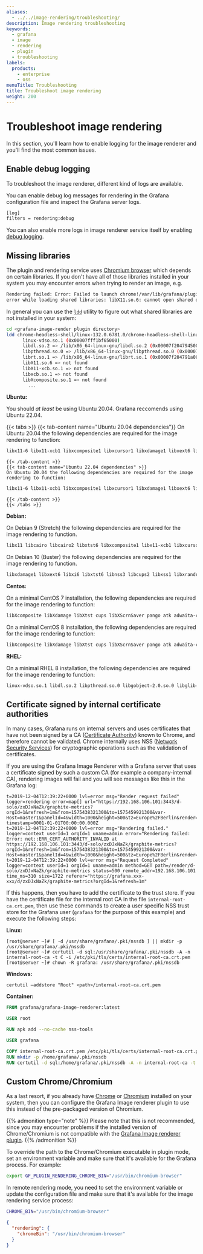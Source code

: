 ```yaml
---
aliases:
  - ../../image-rendering/troubleshooting/
description: Image rendering troubleshooting
keywords:
  - grafana
  - image
  - rendering
  - plugin
  - troubleshooting
labels:
  products:
    - enterprise
    - oss
menuTitle: Troubleshooting
title: Troubleshoot image rendering
weight: 200
---
```


# Troubleshoot image rendering

In this section, you'll learn how to enable logging for the image renderer and you'll find the most common issues.

## Enable debug logging

To troubleshoot the image renderer, different kind of logs are available.

You can enable debug log messages for rendering in the Grafana configuration file and inspect the Grafana server logs.

```bash
[log]
filters = rendering:debug
```

You can also enable more logs in image renderer service itself by enabling [debug logging](#enable-debug-logging).

## Missing libraries

The plugin and rendering service uses [Chromium browser](https://www.chromium.org/) which depends on certain libraries.
If you don't have all of those libraries installed in your system you may encounter errors when trying to render an image, e.g.

```bash
Rendering failed: Error: Failed to launch chrome!/var/lib/grafana/plugins/grafana-image-renderer/chrome-linux/chrome:
error while loading shared libraries: libX11.so.6: cannot open shared object file: No such file or directory\n\n\nTROUBLESHOOTING: https://github.com/GoogleChrome/puppeteer/blob/master/docs/troubleshooting.md
```

In general you can use the [`ldd`](<https://en.wikipedia.org/wiki/Ldd_(Unix)>) utility to figure out what shared libraries
are not installed in your system:

```bash
cd <grafana-image-render plugin directory>
ldd chrome-headless-shell/linux-132.0.6781.0/chrome-headless-shell-linux64/chrome-headless-shell
      linux-vdso.so.1 (0x00007fff1bf65000)
      libdl.so.2 => /lib/x86_64-linux-gnu/libdl.so.2 (0x00007f2047945000)
      libpthread.so.0 => /lib/x86_64-linux-gnu/libpthread.so.0 (0x00007f2047924000)
      librt.so.1 => /lib/x86_64-linux-gnu/librt.so.1 (0x00007f204791a000)
      libX11.so.6 => not found
      libX11-xcb.so.1 => not found
      libxcb.so.1 => not found
      libXcomposite.so.1 => not found
        ...
```

**Ubuntu:**

You should _at least_ be using Ubuntu 20.04. Grafana reccomends using Ubuntu 22.04.

{{< tabs >}}
{{< tab-content name="Ubuntu 20.04 dependencies"}}
On Ubuntu 20.04 the following dependencies are required for the image rendering to function:

```bash
libx11-6 libx11-xcb1 libxcomposite1 libxcursor1 libxdamage1 libxext6 libxfixes3 libxi6 libxrender1 libxtst6 libglib2.0-0 libnss3 libcups2  libdbus-1-3 libxss1 libxrandr2 libgtk-3-0 libasound2 libxcb-dri3-0 libgbm1 libxshmfence1
```

    {{< /tab-content >}}
    {{< tab-content name="Ubuntu 22.04 dependencies" >}}
    On Ubuntu 20.04 the following dependencies are required for the image rendering to function:

```bash
libx11-6 libx11-xcb1 libxcomposite1 libxcursor1 libxdamage1 libxext6 libxfixes3 libxi6 libxrender1 libxtst6 libglib2.0-0 libnss3 libcups2  libdbus-1-3 libxss1 libxrandr2 libgtk-3-0 libasound2 libxcb-dri3-0 libgbm1 libxshmfence1
```

    {{< /tab-content >}}
    {{< /tabs >}}

**Debian:**

On Debian 9 (Stretch) the following dependencies are required for the image rendering to function.

```bash
libx11 libcairo libcairo2 libxtst6 libxcomposite1 libx11-xcb1 libxcursor1 libxdamage1 libnss3 libcups libcups2 libxss libxss1 libxrandr2 libasound2 libatk1.0-0 libatk-bridge2.0-0 libpangocairo-1.0-0 libgtk-3-0 libgbm1 libxshmfence1
```

On Debian 10 (Buster) the following dependencies are required for the image rendering to function.

```bash
libxdamage1 libxext6 libxi6 libxtst6 libnss3 libcups2 libxss1 libxrandr2 libasound2 libatk1.0-0 libatk-bridge2.0-0 libpangocairo-1.0-0 libpango-1.0-0 libcairo2 libatspi2.0-0 libgtk3.0-cil libgdk3.0-cil libx11-xcb-dev libgbm1 libxshmfence1
```

**Centos:**

On a minimal CentOS 7 installation, the following dependencies are required for the image rendering to function:

```bash
libXcomposite libXdamage libXtst cups libXScrnSaver pango atk adwaita-cursor-theme adwaita-icon-theme at at-spi2-atk at-spi2-core cairo-gobject colord-libs dconf desktop-file-utils ed emacs-filesystem gdk-pixbuf2 glib-networking gnutls gsettings-desktop-schemas gtk-update-icon-cache gtk3 hicolor-icon-theme jasper-libs json-glib libappindicator-gtk3 libdbusmenu libdbusmenu-gtk3 libepoxy liberation-fonts liberation-narrow-fonts liberation-sans-fonts liberation-serif-fonts libgusb libindicator-gtk3 libmodman libproxy libsoup libwayland-cursor libwayland-egl libxkbcommon m4 mailx nettle patch psmisc redhat-lsb-core redhat-lsb-submod-security rest spax time trousers xdg-utils xkeyboard-config alsa-lib
```

On a minimal CentOS 8 installation, the following dependencies are required for the image rendering to function:

```bash
libXcomposite libXdamage libXtst cups libXScrnSaver pango atk adwaita-cursor-theme adwaita-icon-theme at at-spi2-atk at-spi2-core cairo-gobject colord-libs dconf desktop-file-utils ed emacs-filesystem gdk-pixbuf2 glib-networking gnutls gsettings-desktop-schemas gtk-update-icon-cache gtk3 hicolor-icon-theme jasper-libs json-glib libappindicator-gtk3 libdbusmenu libdbusmenu-gtk3 libepoxy liberation-fonts liberation-narrow-fonts liberation-sans-fonts liberation-serif-fonts libgusb libindicator-gtk3 libmodman libproxy libsoup libwayland-cursor libwayland-egl libxkbcommon m4 mailx nettle patch psmisc redhat-lsb-core redhat-lsb-submod-security rest spax time trousers xdg-utils xkeyboard-config alsa-lib libX11-xcb
```

**RHEL:**

On a minimal RHEL 8 installation, the following dependencies are required for the image rendering to function:

```bash
linux-vdso.so.1 libdl.so.2 libpthread.so.0 libgobject-2.0.so.0 libglib-2.0.so.0 libnss3.so libnssutil3.so libsmime3.so libnspr4.so libatk-1.0.so.0 libatk-bridge-2.0.so.0 libcups.so.2 libgio-2.0.so.0 libdrm.so.2 libdbus-1.so.3 libexpat.so.1 libxcb.so.1 libxkbcommon.so.0 libm.so.6 libX11.so.6 libXcomposite.so.1 libXdamage.so.1 libXext.so.6 libXfixes.so.3 libXrandr.so.2 libgbm.so.1 libpango-1.0.so.0 libcairo.so.2 libasound.so.2 libatspi.so.0 libgcc_s.so.1 libc.so.6 /lib64/ld-linux-x86-64.so.2 libgnutls.so.30 libpcre.so.1 libffi.so.6 libplc4.so libplds4.so librt.so.1 libgmodule-2.0.so.0 libgssapi_krb5.so.2 libkrb5.so.3 libk5crypto.so.3 libcom_err.so.2 libavahi-common.so.3 libavahi-client.so.3 libcrypt.so.1 libz.so.1 libselinux.so.1 libresolv.so.2 libmount.so.1 libsystemd.so.0 libXau.so.6 libXrender.so.1 libthai.so.0 libfribidi.so.0 libpixman-1.so.0 libfontconfig.so.1 libpng16.so.16 libxcb-render.so.0 libidn2.so.0 libunistring.so.2 libtasn1.so.6 libnettle.so.6 libhogweed.so.4 libgmp.so.10 libkrb5support.so.0 libkeyutils.so.1 libpcre2-8.so.0 libuuid.so.1 liblz4.so.1 libgcrypt.so.20 libbz2.so.1
```

## Certificate signed by internal certificate authorities

In many cases, Grafana runs on internal servers and uses certificates that have not been signed by a CA ([Certificate Authority](https://en.wikipedia.org/wiki/Certificate_authority)) known to Chrome, and therefore cannot be validated. Chrome internally uses NSS ([Network Security Services](https://en.wikipedia.org/wiki/Network_Security_Services)) for cryptographic operations such as the validation of certificates.

If you are using the Grafana Image Renderer with a Grafana server that uses a certificate signed by such a custom CA (for example a company-internal CA), rendering images will fail and you will see messages like this in the Grafana log:

```
t=2019-12-04T12:39:22+0000 lvl=error msg="Render request failed" logger=rendering error=map[] url="https://192.168.106.101:3443/d-solo/zxDJxNaZk/graphite-metrics?orgId=1&refresh=1m&from=1575438321300&to=1575459921300&var-Host=master1&panelId=4&width=1000&height=500&tz=Europe%2FBerlin&render=1" timestamp=0001-01-01T00:00:00.000Z
t=2019-12-04T12:39:22+0000 lvl=error msg="Rendering failed." logger=context userId=1 orgId=1 uname=admin error="Rendering failed: Error: net::ERR_CERT_AUTHORITY_INVALID at https://192.168.106.101:3443/d-solo/zxDJxNaZk/graphite-metrics?orgId=1&refresh=1m&from=1575438321300&to=1575459921300&var-Host=master1&panelId=4&width=1000&height=500&tz=Europe%2FBerlin&render=1"
t=2019-12-04T12:39:22+0000 lvl=error msg="Request Completed" logger=context userId=1 orgId=1 uname=admin method=GET path=/render/d-solo/zxDJxNaZk/graphite-metrics status=500 remote_addr=192.168.106.101 time_ms=310 size=1722 referer="https://grafana.xxx-xxx/d/zxDJxNaZk/graphite-metrics?orgId=1&refresh=1m"
```

If this happens, then you have to add the certificate to the trust store. If you have the certificate file for the internal root CA in the file `internal-root-ca.crt.pem`, then use these commands to create a user specific NSS trust store for the Grafana user (`grafana` for the purpose of this example) and execute the following steps:

**Linux:**

```
[root@server ~]# [ -d /usr/share/grafana/.pki/nssdb ] || mkdir -p /usr/share/grafana/.pki/nssdb
[root@server ~]# certutil -d sql:/usr/share/grafana/.pki/nssdb -A -n internal-root-ca -t C -i /etc/pki/tls/certs/internal-root-ca.crt.pem
[root@server ~]# chown -R grafana: /usr/share/grafana/.pki/nssdb
```

**Windows:**

```
certutil –addstore "Root" <path>/internal-root-ca.crt.pem
```

**Container:**

```Dockerfile
FROM grafana/grafana-image-renderer:latest

USER root

RUN apk add --no-cache nss-tools

USER grafana

COPY internal-root-ca.crt.pem /etc/pki/tls/certs/internal-root-ca.crt.pem
RUN mkdir -p /home/grafana/.pki/nssdb
RUN certutil -d sql:/home/grafana/.pki/nssdb -A -n internal-root-ca -t C -i /etc/pki/tls/certs/internal-root-ca.crt.pem
```

## Custom Chrome/Chromium

As a last resort, if you already have [Chrome](https://www.google.com/chrome/) or [Chromium](https://www.chromium.org/)
installed on your system, then you can configure the Grafana Image renderer plugin to use this
instead of the pre-packaged version of Chromium.

{{% admonition type="note" %}}
Please note that this is not recommended, since you may encounter problems if the installed version of Chrome/Chromium is not
compatible with the [Grafana Image renderer plugin](/grafana/plugins/grafana-image-renderer).
{{% /admonition %}}

To override the path to the Chrome/Chromium executable in plugin mode, set an environment variable and make sure that it's available for the Grafana process. For example:

```bash
export GF_PLUGIN_RENDERING_CHROME_BIN="/usr/bin/chromium-browser"
```

In remote rendering mode, you need to set the environment variable or update the configuration file and make sure that it's available for the image rendering service process:

```bash
CHROME_BIN="/usr/bin/chromium-browser"
```

```json
{
  "rendering": {
    "chromeBin": "/usr/bin/chromium-browser"
  }
}
```
